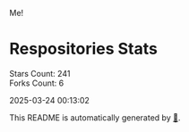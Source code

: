 Me!

# Respositories Stats
Stars Count: 241  
Forks Count: 6

2025-03-24 00:13:02  

This README is automatically generated by [🐰](https://github.com/rnitta/rnitta).
